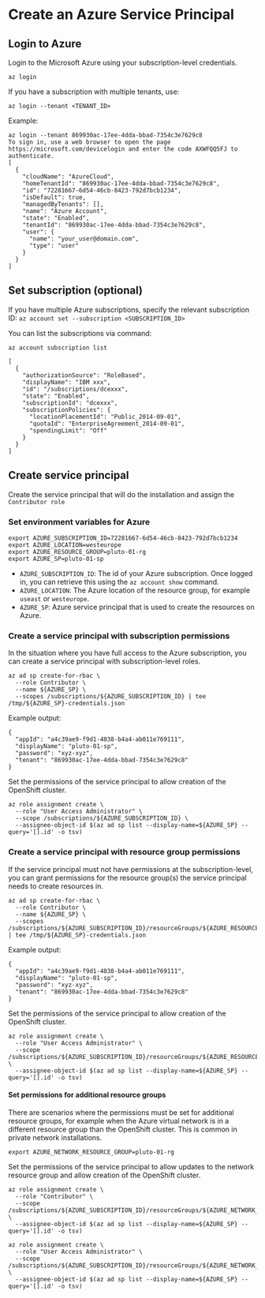 # Create an Azure Service Principal

## Login to Azure
Login to the Microsoft Azure using your subscription-level credentials.
``` { .bash .copy }
az login
```

If you have a subscription with multiple tenants, use:
``` { .bash .copy }
az login --tenant <TENANT_ID>
```

Example:
``` { .bash .copy }
az login --tenant 869930ac-17ee-4dda-bbad-7354c3e7629c8
To sign in, use a web browser to open the page https://microsoft.com/devicelogin and enter the code AXWFQQ5FJ to authenticate.
[
  {
    "cloudName": "AzureCloud",
    "homeTenantId": "869930ac-17ee-4dda-bbad-7354c3e7629c8",
    "id": "72281667-6d54-46cb-8423-792d7bcb1234",
    "isDefault": true,
    "managedByTenants": [],
    "name": "Azure Account",
    "state": "Enabled",
    "tenantId": "869930ac-17ee-4dda-bbad-7354c3e7629c8",
    "user": {
      "name": "your_user@domain.com",
      "type": "user"
    }
  }
]
```

## Set subscription (optional)

If you have multiple Azure subscriptions, specify the relevant subscription ID: `az account set --subscription <SUBSCRIPTION_ID>`

You can list the subscriptions via command:
``` { .bash .copy }
az account subscription list
```

```output
[
  {
    "authorizationSource": "RoleBased",
    "displayName": "IBM xxx",
    "id": "/subscriptions/dcexxx",
    "state": "Enabled",
    "subscriptionId": "dcexxx",
    "subscriptionPolicies": {
      "locationPlacementId": "Public_2014-09-01",
      "quotaId": "EnterpriseAgreement_2014-09-01",
      "spendingLimit": "Off"
    }
  }
]
```

## Create service principal

Create the service principal that will do the installation and assign the `Contributor role`

### Set environment variables for Azure

``` { .bash .copy }
export AZURE_SUBSCRIPTION_ID=72281667-6d54-46cb-8423-792d7bcb1234
export AZURE_LOCATION=westeurope
export AZURE_RESOURCE_GROUP=pluto-01-rg
export AZURE_SP=pluto-01-sp
```

- `AZURE_SUBSCRIPTION_ID`: The id of your Azure subscription. Once logged in, you can retrieve this using the `az account show` command.
- `AZURE_LOCATION`: The Azure location of the resource group, for example `useast` or `westeurope`.
- `AZURE_SP`: Azure service principal that is used to create the resources on Azure.

### Create a service principal with subscription permissions
In the situation where you have full access to the Azure subscription, you can create a service principal with subscription-level roles.
``` { .bash .copy }
az ad sp create-for-rbac \
  --role Contributor \
  --name ${AZURE_SP} \
  --scopes /subscriptions/${AZURE_SUBSCRIPTION_ID} | tee /tmp/${AZURE_SP}-credentials.json
```

Example output:
```output
{
  "appId": "a4c39ae9-f9d1-4038-b4a4-ab011e769111",
  "displayName": "pluto-01-sp",
  "password": "xyz-xyz",
  "tenant": "869930ac-17ee-4dda-bbad-7354c3e7629c8"
}
```

Set the permissions of the service principal to allow creation of the OpenShift cluster.
``` { .bash .copy }
az role assignment create \
  --role "User Access Administrator" \
  --scope /subscriptions/${AZURE_SUBSCRIPTION_ID} \
  --assignee-object-id $(az ad sp list --display-name=${AZURE_SP} --query='[].id' -o tsv)
```

### Create a service principal with resource group permissions
If the service principal must not have permissions at the subscription-level, you can grant permissions for the resource group(s) the service principal needs to create resources in.

``` { .bash .copy }
az ad sp create-for-rbac \
  --role Contributor \
  --name ${AZURE_SP} \
  --scopes /subscriptions/${AZURE_SUBSCRIPTION_ID}/resourceGroups/${AZURE_RESOURCE_GROUP} | tee /tmp/${AZURE_SP}-credentials.json
```

Example output:
```output
{
  "appId": "a4c39ae9-f9d1-4038-b4a4-ab011e769111",
  "displayName": "pluto-01-sp",
  "password": "xyz-xyz",
  "tenant": "869930ac-17ee-4dda-bbad-7354c3e7629c8"
}
```

Set the permissions of the service principal to allow creation of the OpenShift cluster.
``` { .bash .copy }
az role assignment create \
  --role "User Access Administrator" \
  --scope /subscriptions/${AZURE_SUBSCRIPTION_ID}/resourceGroups/${AZURE_RESOURCE_GROUP} \
  --assignee-object-id $(az ad sp list --display-name=${AZURE_SP} --query='[].id' -o tsv)
```

#### Set permissions for additional resource groups
There are scenarios where the permissions must be set for additional resource groups, for example when the Azure virtual network is in a different resource group than the OpenShift cluster. This is common in private network installations.

```
export AZURE_NETWORK_RESOURCE_GROUP=pluto-01-rg
```

Set the permissions of the service principal to allow updates to the network resource group and allow creation of the OpenShift cluster.
``` { .bash .copy }
az role assignment create \
  --role "Contributor" \
  --scope /subscriptions/${AZURE_SUBSCRIPTION_ID}/resourceGroups/${AZURE_NETWORK_RESOURCE_GROUP} \
  --assignee-object-id $(az ad sp list --display-name=${AZURE_SP} --query='[].id' -o tsv)

az role assignment create \
  --role "User Access Administrator" \
  --scope /subscriptions/${AZURE_SUBSCRIPTION_ID}/resourceGroups/${AZURE_NETWORK_RESOURCE_GROUP} \
  --assignee-object-id $(az ad sp list --display-name=${AZURE_SP} --query='[].id' -o tsv)
```
